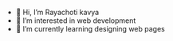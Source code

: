 - 👋 Hi, I’m Rayachoti kavya
- 👀 I’m interested in web development
- 🌱 I’m currently learning designing web pages

<!---
Rayachotikavya/Rayachotikavya is a ✨ special ✨ repository because its `README.md` (this file) appears on your GitHub profile.
You can click the Preview link to take a look at your changes.
--->
